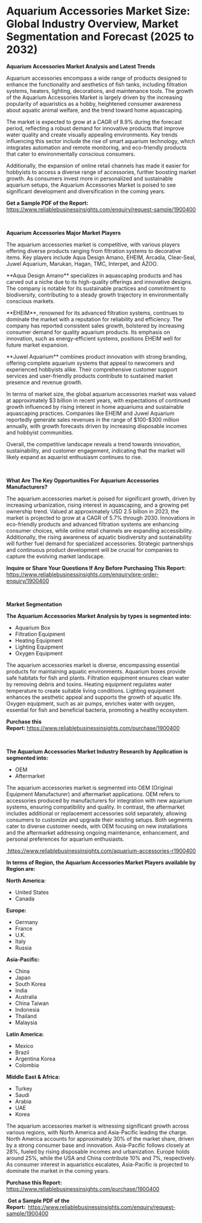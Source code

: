 <p><h1>Aquarium Accessories Market Size: Global Industry Overview, Market Segmentation and Forecast (2025 to 2032)</h1></p><p><strong>Aquarium Accessories Market Analysis and Latest Trends</strong></p>
<p><p>Aquarium accessories encompass a wide range of products designed to enhance the functionality and aesthetics of fish tanks, including filtration systems, heaters, lighting, decorations, and maintenance tools. The growth of the Aquarium Accessories Market is largely driven by the increasing popularity of aquaristics as a hobby, heightened consumer awareness about aquatic animal welfare, and the trend toward home aquascaping.</p><p>The market is expected to grow at a CAGR of 8.9% during the forecast period, reflecting a robust demand for innovative products that improve water quality and create visually appealing environments. Key trends influencing this sector include the rise of smart aquarium technology, which integrates automation and remote monitoring, and eco-friendly products that cater to environmentally conscious consumers. </p><p>Additionally, the expansion of online retail channels has made it easier for hobbyists to access a diverse range of accessories, further boosting market growth. As consumers invest more in personalized and sustainable aquarium setups, the Aquarium Accessories Market is poised to see significant development and diversification in the coming years.</p></p>
<p><strong>Get a Sample PDF of the Report:&nbsp;</strong> <a href="https://www.reliablebusinessinsights.com/enquiry/request-sample/1900400?utm_campaign=3101&utm_medium=2&utm_source=Github&utm_content=ia&utm_term=15042025&utm_id=aquarium-accessories">https://www.reliablebusinessinsights.com/enquiry/request-sample/1900400</a></p>
<p>&nbsp;</p>
<p><strong>Aquarium Accessories Major Market Players</strong></p>
<p><p>The aquarium accessories market is competitive, with various players offering diverse products ranging from filtration systems to decorative items. Key players include Aqua Design Amano, EHEIM, Arcadia, Clear-Seal, Juwel Aquarium, Marukan, Hagan, TMC, Interpet, and AZOO.</p><p>**Aqua Design Amano** specializes in aquascaping products and has carved out a niche due to its high-quality offerings and innovative designs. The company is notable for its sustainable practices and commitment to biodiversity, contributing to a steady growth trajectory in environmentally conscious markets.</p><p>**EHEIM**, renowned for its advanced filtration systems, continues to dominate the market with a reputation for reliability and efficiency. The company has reported consistent sales growth, bolstered by increasing consumer demand for quality aquarium products. Its emphasis on innovation, such as energy-efficient systems, positions EHEIM well for future market expansion.</p><p>**Juwel Aquarium** combines product innovation with strong branding, offering complete aquarium systems that appeal to newcomers and experienced hobbyists alike. Their comprehensive customer support services and user-friendly products contribute to sustained market presence and revenue growth.</p><p>In terms of market size, the global aquarium accessories market was valued at approximately $3 billion in recent years, with expectations of continued growth influenced by rising interest in home aquariums and sustainable aquascaping practices. Companies like EHEIM and Juwel Aquarium reportedly generate sales revenues in the range of $100-$300 million annually, with growth forecasts driven by increasing disposable incomes and hobbyist communities.</p><p>Overall, the competitive landscape reveals a trend towards innovation, sustainability, and customer engagement, indicating that the market will likely expand as aquarist enthusiasm continues to rise.</p></p>
<p>&nbsp;</p>
<p><strong>What Are The Key Opportunities For Aquarium Accessories Manufacturers?</strong></p>
<p><p>The aquarium accessories market is poised for significant growth, driven by increasing urbanization, rising interest in aquascaping, and a growing pet ownership trend. Valued at approximately USD 2.5 billion in 2023, the market is projected to grow at a CAGR of 5.7% through 2030. Innovations in eco-friendly products and advanced filtration systems are enhancing consumer choices, while online retail channels are expanding accessibility. Additionally, the rising awareness of aquatic biodiversity and sustainability will further fuel demand for specialized accessories. Strategic partnerships and continuous product development will be crucial for companies to capture the evolving market landscape.</p></p>
<p><strong>Inquire or Share Your Questions If Any Before Purchasing This Report:</strong> <a href="https://www.reliablebusinessinsights.com/enquiry/pre-order-enquiry/1900400?utm_campaign=3101&utm_medium=2&utm_source=Github&utm_content=ia&utm_term=15042025&utm_id=aquarium-accessories">https://www.reliablebusinessinsights.com/enquiry/pre-order-enquiry/1900400</a></p>
<p>&nbsp;</p>
<p><strong>Market Segmentation</strong></p>
<p><strong>The Aquarium Accessories Market Analysis by types is segmented into:</strong></p>
<p><ul><li>Aquarium Box</li><li>Filtration Equipment</li><li>Heating Equipment</li><li>Lighting Equipment</li><li>Oxygen Equipment</li></ul></p>
<p><p>The aquarium accessories market is diverse, encompassing essential products for maintaining aquatic environments. Aquarium boxes provide safe habitats for fish and plants. Filtration equipment ensures clean water by removing debris and toxins. Heating equipment regulates water temperature to create suitable living conditions. Lighting equipment enhances the aesthetic appeal and supports the growth of aquatic life. Oxygen equipment, such as air pumps, enriches water with oxygen, essential for fish and beneficial bacteria, promoting a healthy ecosystem.</p></p>
<p><strong>Purchase this Report:&nbsp;</strong><a href="https://www.reliablebusinessinsights.com/purchase/1900400?utm_campaign=3101&utm_medium=2&utm_source=Github&utm_content=ia&utm_term=15042025&utm_id=aquarium-accessories">https://www.reliablebusinessinsights.com/purchase/1900400</a></p>
<p>&nbsp;</p>
<p><strong>The Aquarium Accessories Market Industry Research by Application is segmented into:</strong></p>
<p><ul><li>OEM</li><li>Aftermarket</li></ul></p>
<p><p>The aquarium accessories market is segmented into OEM (Original Equipment Manufacturer) and aftermarket applications. OEM refers to accessories produced by manufacturers for integration with new aquarium systems, ensuring compatibility and quality. In contrast, the aftermarket includes additional or replacement accessories sold separately, allowing consumers to customize and upgrade their existing setups. Both segments cater to diverse customer needs, with OEM focusing on new installations and the aftermarket addressing ongoing maintenance, enhancement, and personal preferences for aquarium enthusiasts.</p></p>
<p><a href="https://www.reliablebusinessinsights.com/aquarium-accessories-r1900400?utm_campaign=3101&utm_medium=2&utm_source=Github&utm_content=ia&utm_term=15042025&utm_id=aquarium-accessories">&nbsp;https://www.reliablebusinessinsights.com/aquarium-accessories-r1900400</a></p>
<p><strong>In terms of Region, the Aquarium Accessories Market Players available by Region are:</strong></p>
<p>
    <p> <strong> North America: </strong>
        <ul>
            <li>United States</li>
            <li>Canada</li>
        </ul>
        </p> 
    <p> <strong> Europe: </strong>
        <ul>
            <li>Germany</li>
            <li>France</li>
            <li>U.K.</li>
            <li>Italy</li>
            <li>Russia</li>
        </ul>
        </p> 
    <p> <strong> Asia-Pacific: </strong>
        <ul>
            <li>China</li>
            <li>Japan</li>
            <li>South Korea</li>
            <li>India</li>
            <li>Australia</li>
            <li>China Taiwan</li>
            <li>Indonesia</li>
            <li>Thailand</li>
            <li>Malaysia</li>
        </ul>
        </p> 
    <p> <strong> Latin America: </strong>
        <ul>
            <li>Mexico</li>
            <li>Brazil</li>
            <li>Argentina Korea</li>
            <li>Colombia</li>
        </ul>
        </p> 
    <p> <strong> Middle East & Africa: </strong>
        <ul>
            <li>Turkey</li>
            <li>Saudi</li>
            <li>Arabia</li>
            <li>UAE</li>
            <li>Korea</li>
        </ul>
    </p>
    </p>
<p><p>The aquarium accessories market is witnessing significant growth across various regions, with North America and Asia-Pacific leading the charge. North America accounts for approximately 30% of the market share, driven by a strong consumer base and innovation. Asia-Pacific follows closely at 28%, fueled by rising disposable incomes and urbanization. Europe holds around 25%, while the USA and China contribute 10% and 7%, respectively. As consumer interest in aquaristics escalates, Asia-Pacific is projected to dominate the market in the coming years.</p></p>
<p><strong>Purchase this Report: </strong><a href="https://www.reliablebusinessinsights.com/purchase/1900400?utm_campaign=3101&utm_medium=2&utm_source=Github&utm_content=ia&utm_term=15042025&utm_id=aquarium-accessories">https://www.reliablebusinessinsights.com/purchase/1900400</a></p>
<p>&nbsp;<strong>Get a Sample PDF of the Report:&nbsp;&nbsp;</strong><a href="https://www.reliablebusinessinsights.com/enquiry/request-sample/1900400?utm_campaign=3101&utm_medium=2&utm_source=Github&utm_content=ia&utm_term=15042025&utm_id=aquarium-accessories">https://www.reliablebusinessinsights.com/enquiry/request-sample/1900400</a></p>
<p><strong></strong></p>
<p><p></p><p></p><p></p></p>